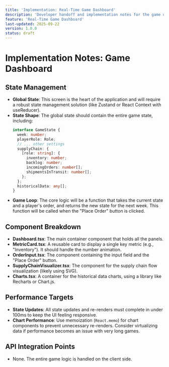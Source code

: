 ```yaml
---
title: 'Implementation: Real-Time Game Dashboard'
description: 'Developer handoff and implementation notes for the game dashboard.'
feature: 'Real-Time Game Dashboard'
last-updated: 2025-09-22
version: 1.0.0
status: draft
---
```


# Implementation Notes: Game Dashboard

## State Management

- **Global State**: This screen is the heart of the application and will require a robust state management solution (like Zustand or React Context with useReducer).
- **State Shape**: The global state should contain the entire game state, including:
    ```typescript
    interface GameState {
      week: number;
      playerRole: Role;
      // ... other settings
      supplyChain: {
        [role: string]: {
          inventory: number;
          backlog: number;
          incomingOrders: number[];
          shipmentsInTransit: number[];
        };
      };
      historicalData: any[];
    }
    ```
- **Game Loop**: The core logic will be a function that takes the current state and a player's order, and returns the new state for the next week. This function will be called when the "Place Order" button is clicked.

## Component Breakdown

- **Dashboard.tsx**: The main container component that holds all the panels.
- **MetricCard.tsx**: A reusable card to display a single key metric (e.g., "Inventory"). It should handle the number animation.
- **OrderInput.tsx**: The component containing the input field and the "Place Order" button.
- **SupplyChainVisualizer.tsx**: The component for the supply chain flow visualization (likely using SVG).
- **Charts.tsx**: A container for the historical data charts, using a library like Recharts or Chart.js.

## Performance Targets

- **State Updates**: All state updates and re-renders must complete in under 100ms to keep the UI feeling responsive.
- **Chart Performance**: Use memoization (`React.memo`) for chart components to prevent unnecessary re-renders. Consider virtualizing data if performance becomes an issue with very long games.

## API Integration Points

- None. The entire game logic is handled on the client side.

